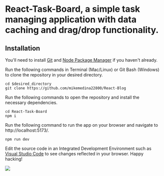 # React-Task-Board, a simple task managing application with data caching and drag/drop functionality.

## Installation

You'll need to install [Git](https://git-scm.com/downloads) and [Node Package Manager](https://www.npmjs.com/) if you haven't already.

Run the following commands in Terminal (Mac/Linux) or Git Bash (Windows) to clone the repository in your desired directory.
```
cd $desired_directory
git clone https://github.com/mikemedina22800/React-Blog
```

Run the following commands to open the repository and install the necessary dependencies.
```
cd React-Task-Board
npm i
```

Run the following command to run the app on your browser and navigate to http://localhost:5173/.
```
npm run dev
```

Edit the source code in an Integrated Development Environment such as [Visual Studio Code](https://code.visualstudio.com/) to see changes reflected in your browser. Happy hacking!

[![](./public/screenshot.png)](https://mikematics22800.github.io/React-Task-Board)


